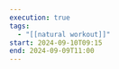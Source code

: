 ```yaml
---
execution: true
tags:
  - "[[natural workout]]"
start: 2024-09-10T09:15
end: 2024-09-09T11:00
---
```


